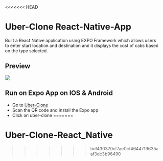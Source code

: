 <<<<<<< HEAD
# Uber-Clone React-Native-App

Built a React Native application using EXPO Framework which allows users to enter start location and destination and it displays the cost of cabs based on the type selected.

## Preview

![](/app.gif)

## Run on Expo App on IOS & Android

-  Go to [Uber-Clone](https://expo.dev/@Himanshu_Jain/clone-uber?serviceType=classic&distribution=expo-go)
-  Scan the QR code and install the Expo app
-  Click on uber-clone
=======
# Uber-Clone-React_Native
>>>>>>> bdf430370cf7ae0cf4644719635aaf3dc3b96490
